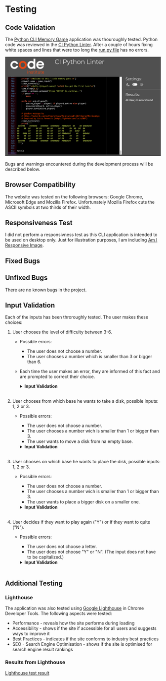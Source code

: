 # Testing

## Code Validation

The [Python CLI Memory Game](https://python-cli-memory-game-ea3c2c01cc65.herokuapp.com/) application was thouroughly tested. Python code was reviewed in the [CI Python Linter](https://pep8ci.herokuapp.com/#). After a couple of hours fixing white spaces and lines that were too long the [run.py file](/run.py) has no errors.

![CI Python Linter No Errors](assets/readme-images/linter.png)

Bugs and warnings encountered during the development process will be described below.

## Browser Compatibility

The website was tested on the following browsers: Google Chrome, Microsoft Edge and Mozilla Firefox. Unfortunately Mozilla Firefox cuts the ASCII symbols at two thirds of their width.

## Responsiveness Test

I did not perform a responsivness test as this CLI application is intended to be used on desktop only. Just for illustration purposes, I am including [Am I Responsive Image](assets/readme-images/responsive.png).

## Fixed Bugs


## Unfixed Bugs

There are no known bugs in the project.
## Input Validation

Each of the inputs has been throroughly tested. The user makes these choices:

1. User chooses the level of difficulty between 3-6.
    - Possible errors:
      - The user does not choose a number.
      - The user chooses a number which is smaller than 3 or bigger than 6.
    - Each time the user makes an error, they are informed of this fact and are prompted to correct their choice.

      <details><summary><b>Input Validation</b></summary>
   
      ![Connect to GitHub](/readme-images/difficulty_level.png)
      </details><br />

2. User chooses from which base he wants to take a disk, possible inputs: 1, 2 or 3.
   - Possible errors:
     - The user does not choose a number. 
     - The user chooses a number wich is smaller than 1 or bigger than 3.
     - The user wants to move a disk from na empty base.

      <details><summary><b>Input Validation</b></summary>
   
      ![Connect to GitHub](/readme-images/from_base.png)
      </details><br /> 

3. User chooses on which base he wants to place the disk, possible inputs: 1, 2 or 3.
   - Possible errors:
     - The user does not choose a number. 
     - The user chooses a number wich is smaller than 1 or bigger than 3.
     - The user wants to place a bigger disk on a smaller one.

      <details><summary><b>Input Validation</b></summary>
   
      ![Connect to GitHub](/readme-images/to_base.png)
      </details><br /> 

4. User decides if they want to play again ("Y") or if they want to quite ("N").
    - Possible errors:
      - The user does not choose a letter.
      - The user does not choose "Y" or "N". (The input does not have to be capitalized.)

      <details><summary><b>Input Validation</b></summary>
   
      ![Connect to GitHub](/readme-images/play_again.png)
      </details><br /> 
      
## Additional Testing
### Lighthouse

The application was also tested using [Google Lighthouse](https://developers.google.com/web/tools/lighthouse) in Chrome Developer Tools. The following aspects were tested:

- Performance - reveals how the site performs during loading
- Accessibility - shows if the site if accessible for all users and suggests ways to improve it
- Best Practices - indicates if the site conforms to industry best practices
- SEO - Search Engine Optimisation - shows if the site is optimised for search engine result rankings

### Results from Lighthouse

[Lighthouse test result](/readme-images/lighthouse_score.png)